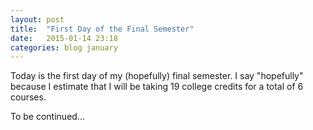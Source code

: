 ```yaml
---
layout: post
title:  "First Day of the Final Semester"
date:   2015-01-14 23:18
categories: blog january
---
```


Today is the first day of my (hopefully) final semester. I say "hopefully" because I estimate that I will be taking 19 college credits for a total of 6 courses.

To be continued...